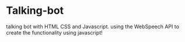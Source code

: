 # Talking-bot
talking bot with HTML CSS and Javascript.  using the  WebSpeech API to create the functionality using javascript!
